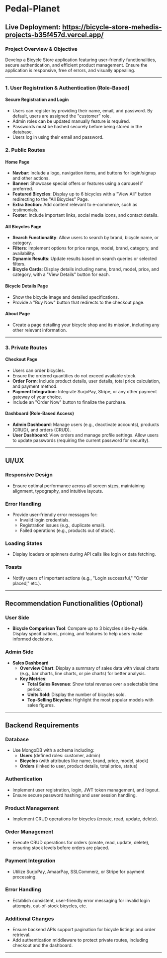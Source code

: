 # Pedal-Planet

## **Live Deployment:** https://bicycle-store-mehedis-projects-b35f457d.vercel.app/

### **Project Overview & Objective**

Develop a Bicycle Store application featuring user-friendly functionalities, secure authentication, and efficient product management. Ensure the application is responsive, free of errors, and visually appealing.

---

### **1. User Registration & Authentication (Role-Based)**

#### **Secure Registration and Login**

- Users can register by providing their name, email, and password. By default, users are assigned the "customer" role.
- Admin roles can be updated manually feature is required.
- Passwords must be hashed securely before being stored in the database.
- Users log in using their email and password.

### **2. Public Routes**

#### **Home Page**

- **Navbar**: Include a logo, navigation items, and buttons for login/signup and other actions.
- **Banner**: Showcase special offers or features using a carousel if preferred.
- **Featured Bicycles**: Display up to 6 bicycles with a "View All" button redirecting to the "All Bicycles" Page.
- **Extra Section**: Add content relevant to e-commerce, such as testimonials.
- **Footer**: Include important links, social media icons, and contact details.

#### **All Bicycles Page**

- **Search Functionality**: Allow users to search by brand, bicycle name, or category.
- **Filters**: Implement options for price range, model, brand, category, and availability.
- **Dynamic Results**: Update results based on search queries or selected filters.
- **Bicycle Cards**: Display details including name, brand, model, price, and category, with a "View Details" button for each.

#### **Bicycle Details Page**

- Show the bicycle image and detailed specifications.
- Provide a "Buy Now" button that redirects to the checkout page.

#### **About Page**

- Create a page detailing your bicycle shop and its mission, including any other relevant information.

---

### **3. Private Routes**

#### **Checkout Page**

- Users can order bicycles.
- Ensure the ordered quantities do not exceed available stock.
- **Order Form**: Include product details, user details, total price calculation, and payment method.
- **Payment Integration**: Integrate SurjoPay, Stripe, or any other payment gateway of your choice.
- Include an "Order Now" button to finalize the purchase.

#### **Dashboard (Role-Based Access)**

- **Admin Dashboard**: Manage users (e.g., deactivate accounts), products (CRUD), and orders (CRUD).
- **User Dashboard**: View orders and manage profile settings. Allow users to update passwords (requiring the current password for security).

---

## **UI/UX**

### **Responsive Design**

- Ensure optimal performance across all screen sizes, maintaining alignment, typography, and intuitive layouts.

### **Error Handling**

- Provide user-friendly error messages for:
  - Invalid login credentials.
  - Registration issues (e.g., duplicate email).
  - Failed operations (e.g., products out of stock).

### **Loading States**

- Display loaders or spinners during API calls like login or data fetching.

### **Toasts**

- Notify users of important actions (e.g., "Login successful," "Order placed," etc.).

---

## **Recommendation Functionalities (Optional)**

### **User Side**

- **Bicycle Comparison Tool**: Compare up to 3 bicycles side-by-side. Display specifications, pricing, and features to help users make informed decisions.

### **Admin Side**

- **Sales Dashboard**
  - **Overview Chart**: Display a summary of sales data with visual charts (e.g., bar charts, line charts, or pie charts) for better analysis.
  - **Key Metrics**:
    - **Total Sales Revenue**: Show total revenue over a selectable time period.
    - **Units Sold**: Display the number of bicycles sold.
    - **Top-Selling Bicycles**: Highlight the most popular models with sales figures.

---

## **Backend Requirements**

### **Database**

- Use MongoDB with a schema including:
  - **Users** (defined roles: customer, admin)
  - **Bicycles** (with attributes like name, brand, price, model, stock)
  - **Orders** (linked to user, product details, total price, status)

### **Authentication**

- Implement user registration, login, JWT token management, and logout.
- Ensure secure password hashing and user session handling.

### **Product Management**

- Implement CRUD operations for bicycles (create, read, update, delete).

### **Order Management**

- Execute CRUD operations for orders (create, read, update, delete), ensuring stock levels before orders are placed.

### **Payment Integration**

- Utilize SurjoPay, AmaarPay, SSLCommerz, or Stripe for payment processing.

### **Error Handling**

- Establish consistent, user-friendly error messaging for invalid login attempts, out-of-stock bicycles, etc.

### **Additional Changes**

- Ensure backend APIs support pagination for bicycle listings and order retrieval.
- Add authentication middleware to protect private routes, including checkout and the dashboard.

---
